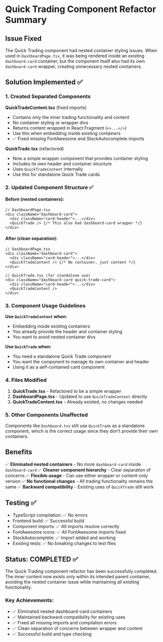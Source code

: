 # Quick Trading Component Refactor Summary

## Issue Fixed

The Quick Trading component had nested container styling issues. When used in `DashboardPage.tsx`, it was being rendered inside an existing `dashboard-card` container, but the component itself also had its own `dashboard-card` wrapper, creating unnecessary nested containers.

## Solution Implemented ✅

### 1. Created Separated Components

**QuickTradeContent.tsx** (fixed imports)

- Contains only the inner trading functionality and content
- No container styling or wrapper divs
- Returns content wrapped in React Fragment (`<>...</>`)
- Use this when embedding inside existing containers
- ✅ Fixed missing FontAwesome and StockAutocomplete imports

**QuickTrade.tsx** (refactored)

- Now a simple wrapper component that provides container styling
- Includes its own header and container structure
- Uses `QuickTradeContent` internally
- Use this for standalone Quick Trade cards

### 2. Updated Component Structure ✅

#### Before (nested containers):

```tsx
// DashboardPage.tsx
<div className="dashboard-card">
  <div className="card-header">...</div>
  <QuickTrade /> {/* This also had dashboard-card wrapper */}
</div>
```

#### After (clean separation):

```tsx
// DashboardPage.tsx
<div className="dashboard-card">
  <div className="card-header">...</div>
  <QuickTradeContent /> {/* No container, just content */}
</div>

// QuickTrade.tsx (for standalone use)
<div className="dashboard-card quick-trade-card">
  <div className="card-header">...</div>
  <QuickTradeContent />
</div>
```

### 3. Component Usage Guidelines

**Use `QuickTradeContent` when:**

- Embedding inside existing containers
- You already provide the header and container styling
- You want to avoid nested container divs

**Use `QuickTrade` when:**

- You need a standalone Quick Trade component
- You want the component to manage its own container and header
- Using it as a self-contained card component

### 4. Files Modified

1. **QuickTrade.tsx** - Refactored to be a simple wrapper
2. **DashboardPage.tsx** - Updated to use `QuickTradeContent` directly
3. **QuickTradeContent.tsx** - Already existed, no changes needed

### 5. Other Components Unaffected

Components like `Dashboard.tsx` still use `QuickTrade` as a standalone component, which is the correct usage since they don't provide their own containers.

## Benefits

✅ **Eliminated nested containers** - No more `dashboard-card` inside `dashboard-card`
✅ **Cleaner component hierarchy** - Clear separation of concerns
✅ **Flexible usage** - Can use either wrapper or content-only version
✅ **No functional changes** - All trading functionality remains the same
✅ **Backward compatibility** - Existing uses of `QuickTrade` still work

## Testing ✅

- TypeScript compilation: ✅ No errors
- Frontend build: ✅ Successful build
- Component imports: ✅ All imports resolve correctly
- FontAwesome icons: ✅ All FontAwesome imports fixed
- StockAutocomplete: ✅ Import added and working
- Existing tests: ✅ No breaking changes to test files

## Status: COMPLETED ✅

The Quick Trading component refactor has been successfully completed. The inner content now exists only within its intended parent container, avoiding the nested container issue while maintaining all existing functionality.

### Key Achievements:

- ✅ Eliminated nested dashboard-card containers
- ✅ Maintained backward compatibility for existing uses
- ✅ Fixed all missing imports and compilation errors
- ✅ Clean separation of concerns between wrapper and content
- ✅ Successful build and type checking
